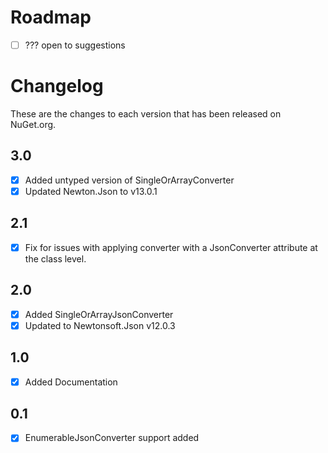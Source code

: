 # Roadmap
- [ ] ??? open to suggestions


# Changelog

These are the changes to each version that has been released
on NuGet.org.

## 3.0
- [x] Added untyped version of SingleOrArrayConverter
- [x] Updated Newton.Json to v13.0.1 

## 2.1
- [x] Fix for issues with applying converter with a JsonConverter attribute at the class level.

## 2.0
- [x] Added SingleOrArrayJsonConverter
- [x] Updated to Newtonsoft.Json v12.0.3 

## 1.0
- [x] Added Documentation

## 0.1
- [x] EnumerableJsonConverter support added 
